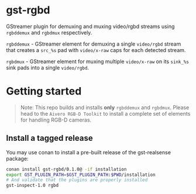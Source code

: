 # gst-rgbd 

GStreamer plugin for demuxing and muxing video/rgbd streams using `rgbddemux` and `rgbdmux` respectively.

`rgbddemux` - GStreamer element for demuxing a single `video/rgbd` stream that creates a `src_%s` pad with `video/x-raw` caps for each detected stream.

`rgbdmux` - GStreamer element for muxing multiple `video/x-raw` on its `sink_%s` sink pads into a single `video/rgbd`.

# Getting started

> Note: This repo builds and installs **only** `rgbddemux` and `rgbdmux`. Please head to the `Aivero RGB-D Toolkit` to install a complete set of elements for handling RGB-D cameras.

## Install a tagged release

You may use conan to install a pre-built release of the gst-realsense package:

```bash
conan install gst-rgbd/0.1.0@ -if installation
export GST_PLUGIN_PATH=$GST_PLUGIN_PATH:$PWD/installation
# And validate that the plugins are properly installed
gst-inspect-1.0 rgbd
```
